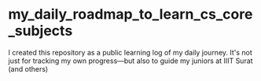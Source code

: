 # my_daily_roadmap_to_learn_cs_core_subjects
I created this repository as a public learning log of my daily journey. It's not just for tracking my own progress—but also to guide my juniors at IIIT Surat (and others) 
